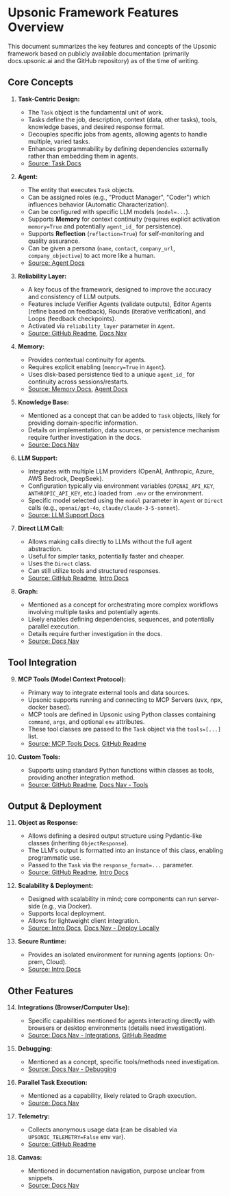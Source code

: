 # Upsonic Framework Features Overview

This document summarizes the key features and concepts of the Upsonic framework based on publicly available documentation (primarily docs.upsonic.ai and the GitHub repository) as of the time of writing.

## Core Concepts

1.  **Task-Centric Design:**
    *   The `Task` object is the fundamental unit of work.
    *   Tasks define the job, description, context (data, other tasks), tools, knowledge bases, and desired response format.
    *   Decouples specific jobs from agents, allowing agents to handle multiple, varied tasks.
    *   Enhances programmability by defining dependencies externally rather than embedding them in agents.
    *   [Source: Task Docs](https://docs.upsonic.ai/concepts/task)

2.  **Agent:**
    *   The entity that executes `Task` objects.
    *   Can be assigned roles (e.g., "Product Manager", "Coder") which influences behavior (Automatic Characterization).
    *   Can be configured with specific LLM models (`model=...`).
    *   Supports **Memory** for context continuity (requires explicit activation `memory=True` and potentially `agent_id_` for persistence).
    *   Supports **Reflection** (`reflection=True`) for self-monitoring and quality assurance.
    *   Can be given a persona (`name`, `contact`, `company_url`, `company_objective`) to act more like a human.
    *   [Source: Agent Docs](https://docs.upsonic.ai/concepts/agent)

3.  **Reliability Layer:**
    *   A key focus of the framework, designed to improve the accuracy and consistency of LLM outputs.
    *   Features include Verifier Agents (validate outputs), Editor Agents (refine based on feedback), Rounds (iterative verification), and Loops (feedback checkpoints).
    *   Activated via `reliability_layer` parameter in `Agent`.
    *   [Source: GitHub Readme](https://github.com/Upsonic/Upsonic), [Docs Nav](https://docs.upsonic.ai/)

4.  **Memory:**
    *   Provides contextual continuity for agents.
    *   Requires explicit enabling (`memory=True` in `Agent`).
    *   Uses disk-based persistence tied to a unique `agent_id_` for continuity across sessions/restarts.
    *   [Source: Memory Docs](https://docs.upsonic.ai/concepts/memory), [Agent Docs](https://docs.upsonic.ai/concepts/agent)

5.  **Knowledge Base:**
    *   Mentioned as a concept that can be added to `Task` objects, likely for providing domain-specific information.
    *   Details on implementation, data sources, or persistence mechanism require further investigation in the docs.
    *   [Source: Docs Nav](https://docs.upsonic.ai/)

6.  **LLM Support:**
    *   Integrates with multiple LLM providers (OpenAI, Anthropic, Azure, AWS Bedrock, DeepSeek).
    *   Configuration typically via environment variables (`OPENAI_API_KEY`, `ANTHROPIC_API_KEY`, etc.) loaded from `.env` or the environment.
    *   Specific model selected using the `model` parameter in `Agent` or `Direct` calls (e.g., `openai/gpt-4o`, `claude/claude-3-5-sonnet`).
    *   [Source: LLM Support Docs](https://docs.upsonic.ai/concepts/llm_support)

7.  **Direct LLM Call:**
    *   Allows making calls directly to LLMs without the full agent abstraction.
    *   Useful for simpler tasks, potentially faster and cheaper.
    *   Uses the `Direct` class.
    *   Can still utilize tools and structured responses.
    *   [Source: GitHub Readme](https://github.com/Upsonic/Upsonic), [Intro Docs](https://docs.upsonic.ai/introduction)

8.  **Graph:**
    *   Mentioned as a concept for orchestrating more complex workflows involving multiple tasks and potentially agents.
    *   Likely enables defining dependencies, sequences, and potentially parallel execution.
    *   Details require further investigation in the docs.
    *   [Source: Docs Nav](https://docs.upsonic.ai/)

## Tool Integration

9.  **MCP Tools (Model Context Protocol):**
    *   Primary way to integrate external tools and data sources.
    *   Upsonic supports running and connecting to MCP Servers (uvx, npx, docker based).
    *   MCP tools are defined in Upsonic using Python classes containing `command`, `args`, and optional `env` attributes.
    *   These tool classes are passed to the `Task` object via the `tools=[...]` list.
    *   [Source: MCP Tools Docs](https://docs.upsonic.ai/concepts/mcp_tools), [GitHub Readme](https://github.com/Upsonic/Upsonic)

10. **Custom Tools:**
    *   Supports using standard Python functions within classes as tools, providing another integration method.
    *   [Source: GitHub Readme](https://github.com/Upsonic/Upsonic), [Docs Nav - Tools](https://docs.upsonic.ai/)

## Output & Deployment

11. **Object as Response:**
    *   Allows defining a desired output structure using Pydantic-like classes (inheriting `ObjectResponse`).
    *   The LLM's output is formatted into an instance of this class, enabling programmatic use.
    *   Passed to the `Task` via the `response_format=...` parameter.
    *   [Source: GitHub Readme](https://github.com/Upsonic/Upsonic), [Intro Docs](https://docs.upsonic.ai/introduction)

12. **Scalability & Deployment:**
    *   Designed with scalability in mind; core components can run server-side (e.g., via Docker).
    *   Supports local deployment.
    *   Allows for lightweight client integration.
    *   [Source: Intro Docs](https://docs.upsonic.ai/introduction), [Docs Nav - Deploy Locally](https://docs.upsonic.ai/)

13. **Secure Runtime:**
    *   Provides an isolated environment for running agents (options: On-prem, Cloud).
    *   [Source: Intro Docs](https://docs.upsonic.ai/introduction)

## Other Features

14. **Integrations (Browser/Computer Use):**
    *   Specific capabilities mentioned for agents interacting directly with browsers or desktop environments (details need investigation).
    *   [Source: Docs Nav - Integrations](https://docs.upsonic.ai/), [GitHub Readme](https://github.com/Upsonic/Upsonic)

15. **Debugging:**
    *   Mentioned as a concept, specific tools/methods need investigation.
    *   [Source: Docs Nav - Debugging](https://docs.upsonic.ai/)

16. **Parallel Task Execution:**
    *   Mentioned as a capability, likely related to Graph execution.
    *   [Source: Docs Nav](https://docs.upsonic.ai/)

17. **Telemetry:**
    *   Collects anonymous usage data (can be disabled via `UPSONIC_TELEMETRY=False` env var).
    *   [Source: GitHub Readme](https://github.com/Upsonic/Upsonic)

18. **Canvas:**
    *   Mentioned in documentation navigation, purpose unclear from snippets.
    *   [Source: Docs Nav](https://docs.upsonic.ai/) 
